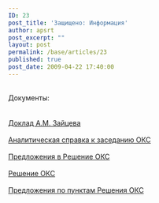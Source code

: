 ```yaml
---
ID: 23
post_title: 'Защищено: Информация'
author: apsrt
post_excerpt: ""
layout: post
permalink: /base/articles/23
published: true
post_date: 2009-04-22 17:40:00
---
```

<br />
Документы:<br />
<br />
<a href="http://www.apsrt.ru/docs/doklad_zaitcev181208.doc"> <span style="text-decoration:underline;"></span><br />
Доклад  А.М. Зайцева </a><br />
<a href="http://www.apsrt.ru/docs/spravkaAPSRT_tamozhnja.doc"><span style="text-decoration:underline;"></span><br />
Аналитическая справка к заседанию ОКС </a><br />
<a href="http://www.apsrt.ru/docs/otvetstvsecretaru.doc"><span style="text-decoration:underline;"></span><br />
Предложения в Решение ОКС </a><br />
<a href="http://www.apsrt.ru/docs/reshenOKS_18122008.doc"><span style="text-decoration:underline;"></span><br />
Решение ОКС</a><br />
<a href="http://www.apsrt.ru/docs/pismoFTS_OKS181208.doc"><span style="text-decoration:underline;"></span><br />
Предложения по пунктам Решения ОКС</a><br />
<br />